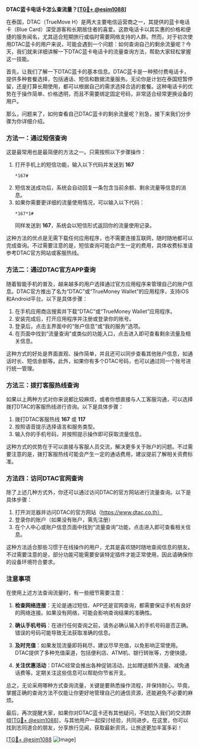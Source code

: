 **DTAC蓝卡电话卡怎么查流量？[[TG💪+ @esim1088](https://t.me/s/esim1088)]**

在泰国，DTAC（TrueMove H）是两大主要电信运营商之一，其提供的蓝卡电话卡（Blue Card）深受游客和长期居住者的喜爱。这款电话卡以其实惠的价格和便捷的服务闻名，尤其适合短期旅行或临时需要网络支持的人群。然而，对于初次使用DTAC蓝卡的用户来说，可能会遇到一个问题：如何查询自己的剩余流量呢？今天，我们就来详细讲解一下DTAC蓝卡电话卡的流量查询方法，帮助大家轻松掌握这一技能。

首先，让我们了解一下DTAC蓝卡的基本信息。DTAC蓝卡是一种预付费电话卡，提供多种套餐选择，包括通话、短信和数据流量服务。无论你是计划在泰国短暂停留，还是打算长期使用，都可以根据自己的需求选择合适的套餐。这种电话卡的优势在于操作简单、价格透明，而且不需要绑定固定号码，非常适合经常更换设备的用户。

那么，问题来了，如何查看自己DTAC蓝卡的剩余流量呢？别急，接下来我们分步骤为你详细介绍。

### 方法一：通过短信查询

这是最常用也是最简便的方法之一。只需按照以下步骤操作：

1. 打开手机上的短信功能，输入以下代码并发送到 **167**
   ```
   *167#
   ```
2. 短信发送成功后，系统会自动回复一条包含当前余额、剩余流量等信息的消息。
3. 如果你需要更详细的流量使用情况，可以输入以下代码：
   ```
   *167*1#
   ```
   同样发送到 **167**，系统会以短信形式返回你的流量使用记录。

这种方法的优点是无需下载任何应用程序，也不需要连接互联网，随时随地都可以完成查询。不过需要注意的是，短信查询可能会产生一定的费用，具体收费标准请参考DTAC官方网站或客服热线。

### 方法二：通过DTAC官方APP查询

随着智能手机的普及，越来越多的用户选择通过官方应用程序来管理自己的账户信息。DTAC官方推出了名为“DTAC”或“TrueMoney Wallet”的应用程序，支持iOS和Android平台。以下是具体步骤：

1. 在手机应用商店搜索并下载“DTAC”或“TrueMoney Wallet”应用程序。
2. 安装完成后，打开应用程序并注册或登录你的账号。
3. 登录后，点击主界面中的“账户信息”或“我的服务”选项。
4. 在页面中找到“流量查询”或类似的功能入口，点击进入即可查看剩余流量及相关信息。

这种方式的好处是界面直观、操作简单，并且还可以同步查看其他账户信息，如通话时长、短信余额等。此外，如果你有多个DTAC号码，也可以通过同一个账号进行统一管理。

### 方法三：拨打客服热线查询

如果以上两种方式对你来说都比较麻烦，或者你想直接与人工客服沟通，可以选择拨打DTAC的客服热线进行咨询。以下是具体步骤：

1. 拨打DTAC客服热线 **167** 或 **117**
2. 按照语音提示选择语言和服务类型。
3. 输入你的手机号码，并按照提示操作即可获取流量信息。

这种方式的优势在于可以直接与客服人员交流，解决更多关于账户的问题。不过需要注意的是，拨打客服热线可能会产生一定的通话费用，建议提前了解相关资费标准。

### 方法四：访问DTAC官网查询

除了上述几种方式外，你还可以通过访问DTAC的官方网站进行流量查询。以下是具体步骤：

1. 打开浏览器并访问DTAC的官方网站（https://www.dtac.co.th）
2. 登录你的账户（如果没有账户，需先注册）
3. 在个人中心或账户信息页面中找到“流量查询”功能，点击进入即可查看相关信息。

这种方法适合那些习惯于在线操作的用户，尤其是喜欢随时随地查阅信息的朋友。不过需要注意的是，部分功能可能需要安装特定插件才能正常使用，因此请确保你的设备环境符合要求。

### 注意事项

在使用上述方法查询流量时，有一些细节需要注意：

1. **检查网络连接**：无论是通过短信、APP还是官网查询，都需要保证手机有良好的网络连接。如果没有网络，可能会影响查询结果的准确性。
   
2. **确认手机号码**：在进行任何查询之前，请务必确认输入的手机号码是否正确。错误的号码可能导致无法获取准确的信息。

3. **及时充值**：如果发现流量即将耗尽，建议尽早充值，以免影响正常使用。DTAC提供了多种充值渠道，包括便利店、ATM机、银行转账等，方便快捷。

4. **关注优惠活动**：DTAC经常会推出各种促销活动，比如赠送额外流量、减免通话费等。定期关注这些信息可以帮助你节省开支。

总之，无论采用哪种方式查询流量，关键是要熟悉操作流程，并保持耐心。毕竟，掌握正确的查询方法不仅能让你更好地管理自己的通信资源，还能避免不必要的麻烦。

最后，再次提醒大家，如果你对DTAC蓝卡还有其他疑问，不妨加入我们的交流群组[[TG💪+ @esim1088](https://t.me/s/esim1088)]，与其他用户一起探讨经验，共同进步。在这里，你可以找到志同道合的朋友，分享旅行见闻，获取最新资讯，让旅途更加丰富多彩！

[[TG💪+ @esim1088](https://t.me/s/esim1088) ![Image](https://i.postimg.cc/4NQfJmqS/Snipaste-2025-05-13-00-14-12.png)]